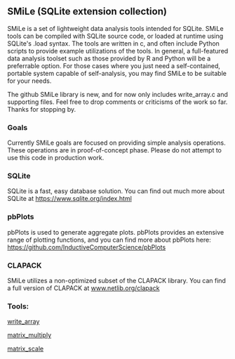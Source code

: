 
## SMiLe (SQLite extension collection)

SMiLe is a set of lightweight data analysis tools intended for SQLite. SMiLe tools can be compiled with SQLite source code, or loaded at runtime using SQLite's .load syntax. The tools are written in c, and often include Python scripts to provide example utilizations of the tools. In general, a full-featured data analysis toolset such as those provided by R and Python will be a preferrable option. For those cases where you just need a self-contained, portable system capable of self-analysis, you may find SMiLe to be suitable for your needs.

The github SMiLe library is new, and for now only includes write_array.c and supporting files. Feel free to drop comments or criticisms of the work so far. Thanks for stopping by. 

### Goals

Currently SMiLe goals are focused on providing simple analysis operations. These operations are in proof-of-concept phase. Please do not attempt to use this code in production work.

### SQLite

SQLite is a fast, easy database solution. You can find out much more about SQLite at https://www.sqlite.org/index.html

### pbPlots

pbPlots is used to generate aggregate plots. pbPlots provides an extensive range of plotting functions, and you can find more about pbPlots here: https://github.com/InductiveComputerScience/pbPlots

### CLAPACK

SMiLe utilizes a non-optimized subset of the CLAPACK library. You can find a full version of CLAPACK at www.netlib.org/clapack

### Tools:

<a href="tools/writearray">write_array</a>

<a href="tools/matrix_multiply">matrix_multiply</a>

<a href="tools/matrix_scale">matrix_scale</a>
